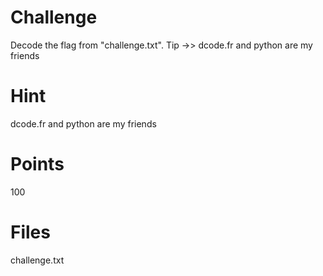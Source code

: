 # Challenge
Decode the flag from "challenge.txt".
Tip ->> dcode.fr and python are my friends

# Hint
dcode.fr and python are my friends

# Points
100

# Files
challenge.txt

